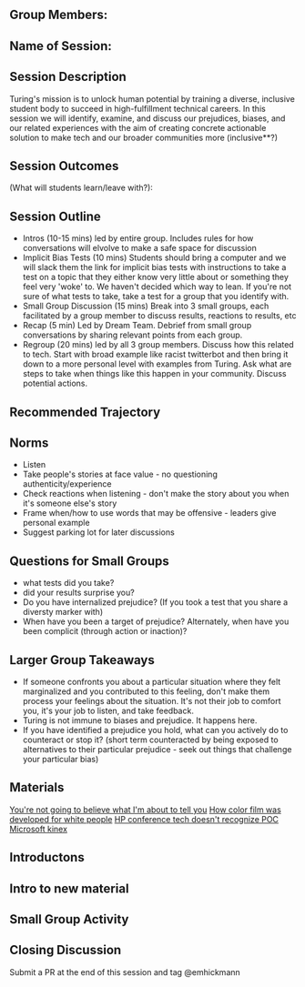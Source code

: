 ## Group Members:



## Name of Session: 

## Session Description 

Turing's mission is to unlock human potential by training a diverse, inclusive student body to succeed in high-fulfillment technical careers. In this session we will identify, examine, and discuss our prejudices, biases, and our related experiences with the aim of creating concrete actionable solution to make tech and our broader communities more (inclusive**?)

## Session Outcomes 

(What will students learn/leave with?): 

## Session Outline 
* Intros (10-15 mins) led by entire group. Includes rules for how conversations will elvolve to make a safe space for discussion
* Implicit Bias Tests (10 mins) Students should bring a computer and we will slack them the link for implicit bias tests with instructions to take a test on a topic that they either know very little about or something they feel very 'woke' to.  We haven't decided which way to lean. If you're not sure of what tests to take, take a test for a group that you identify with.
* Small Group Discussion (15 mins) Break into 3 small groups, each facilitated by a group member to discuss results, reactions to results, etc
* Recap (5 min) Led by Dream Team. Debrief from small group conversations by sharing relevant points from each group. 
* Regroup (20 mins) led by all 3 group members.  Discuss how this related to tech.  Start with broad example like racist twitterbot and then bring it down to a more personal level with examples from Turing.  Ask what are steps to take when things like this happen in your community.  Discuss potential actions. 
## Recommended Trajectory 
## Norms
* Listen
* Take people's stories at face value - no questioning authenticity/experience
* Check reactions when listening - don't make the story about you when it's someone else's story
* Frame when/how to use words that may be offensive - leaders give personal example
* Suggest parking lot for later discussions
## Questions for Small Groups
* what tests did you take?
* did your results surprise you?
* Do you have internalized prejudice? (If you took a test that you share a diversty marker with)
* When have you been a target of prejudice?  Alternately, when have you been complicit (through action or inaction)?

## Larger Group Takeaways
* If someone confronts you about a particular situation where they felt marginalized and you contributed to this feeling, don't make them process your feelings about the situation.  It's not their job to comfort you, it's your job to listen, and take feedback.
* Turing is not immune to biases and prejudice.  It happens here. 
* If you have identified a prejudice you hold, what can you actively do to counteract or stop it? (short term counteracted by being exposed to alternatives to their particular prejudice - seek out things that challenge your particular bias)
## Materials
[You're not going to believe what I'm about to tell you](http://theoatmeal.com/comics/believe)
[How color film was developed for white people](https://petapixel.com/2015/09/19/heres-a-look-at-how-color-film-was-originally-biased-toward-white-people/)
[HP conference tech doesn't recognize POC](https://gizmodo.com/5431190/hp-face-tracking-webcams-dont-recognize-black-people)
[Microsoft kinex](https://www.pcworld.com/article/209708/Is_Microsoft_Kinect_Racist.html)
## Introductons 
## Intro to new material
## Small Group Activity
## Closing Discussion


Submit a PR at the end of this session and tag @emhickmann
